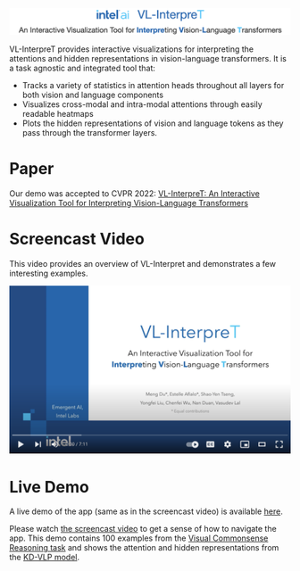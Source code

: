 <p align="center">
  <img src="assets/logo.png" alt="VL-InterpreT: An Interactive Visualization Tool for Interpreting Vision-Language Transformers"/>
</p>


VL-InterpreT provides interactive visualizations for interpreting the attentions and hidden representations in vision-language transformers. It is a task agnostic and integrated tool that:
- Tracks a variety of statistics in attention heads throughout all layers for both vision and language components
- Visualizes cross-modal and intra-modal attentions through easily readable heatmaps
- Plots the hidden representations of vision and language tokens as they pass through the transformer layers.

# Paper
Our demo was accepted to CVPR 2022: <a href="https://arxiv.org/abs/2203.17247" target="_blank">VL-InterpreT: An Interactive Visualization Tool for Interpreting Vision-Language Transformers</a>

# Screencast Video
This video provides an overview of VL-Interpret and demonstrates a few interesting examples.

<p align="center">
  <a href="https://youtu.be/4Rj15Hi_Pdo" target="_blank"><img src="assets/screencast.png" alt="Video Demo" width="560"/></a>
</p>

# Live Demo
A live demo of the app (same as in the screencast video) is available <a href="http://vlinterpret38-env-2.eba-bgxp4fxk.us-east-2.elasticbeanstalk.com/" target="_blank">here</a>.

Please watch <a href="https://youtu.be/4Rj15Hi_Pdo" target="_blank">the screencast video</a> to get a sense of how to navigate the app. This demo contains 100 examples from the <a href="https://visualcommonsense.com/" target="_blank">Visual Commonsense Reasoning task</a> and shows the attention and hidden representations from the <a href="https://arxiv.org/abs/2109.10504" target="_blank">KD-VLP model</a>.

<!-- ## Run VL-Interpret with Your Own Data -->
 
